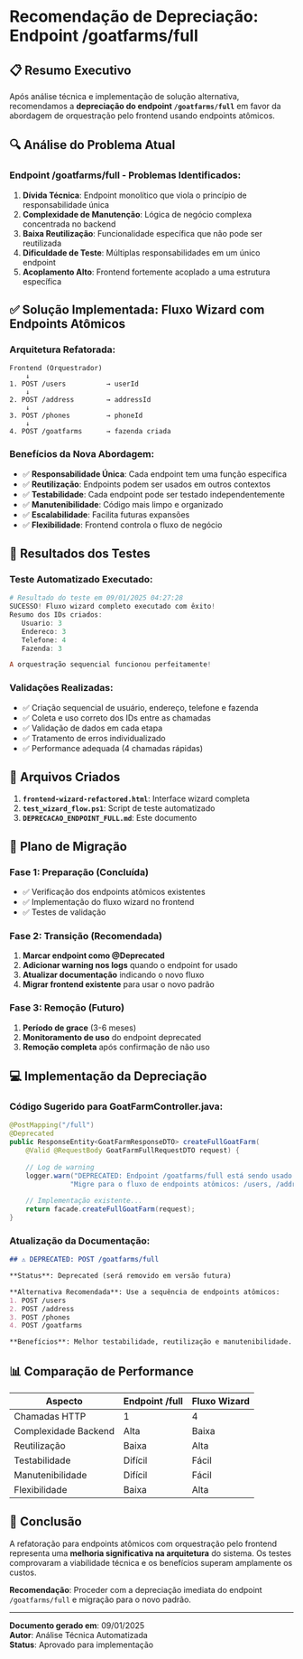 # Recomendação de Depreciação: Endpoint /goatfarms/full

## 📋 Resumo Executivo

Após análise técnica e implementação de solução alternativa, recomendamos a **depreciação do endpoint `/goatfarms/full`** em favor da abordagem de orquestração pelo frontend usando endpoints atômicos.

## 🔍 Análise do Problema Atual

### Endpoint /goatfarms/full - Problemas Identificados:

1. **Dívida Técnica**: Endpoint monolítico que viola o princípio de responsabilidade única
2. **Complexidade de Manutenção**: Lógica de negócio complexa concentrada no backend
3. **Baixa Reutilização**: Funcionalidade específica que não pode ser reutilizada
4. **Dificuldade de Teste**: Múltiplas responsabilidades em um único endpoint
5. **Acoplamento Alto**: Frontend fortemente acoplado a uma estrutura específica

## ✅ Solução Implementada: Fluxo Wizard com Endpoints Atômicos

### Arquitetura Refatorada:

```
Frontend (Orquestrador)
    ↓
1. POST /users          → userId
    ↓
2. POST /address        → addressId  
    ↓
3. POST /phones         → phoneId
    ↓
4. POST /goatfarms      → fazenda criada
```

### Benefícios da Nova Abordagem:

- ✅ **Responsabilidade Única**: Cada endpoint tem uma função específica
- ✅ **Reutilização**: Endpoints podem ser usados em outros contextos
- ✅ **Testabilidade**: Cada endpoint pode ser testado independentemente
- ✅ **Manutenibilidade**: Código mais limpo e organizado
- ✅ **Escalabilidade**: Facilita futuras expansões
- ✅ **Flexibilidade**: Frontend controla o fluxo de negócio

## 🧪 Resultados dos Testes

### Teste Automatizado Executado:

```powershell
# Resultado do teste em 09/01/2025 04:27:28
SUCESSO! Fluxo wizard completo executado com êxito!
Resumo dos IDs criados:
   Usuario: 3
   Endereco: 3  
   Telefone: 4
   Fazenda: 3

A orquestração sequencial funcionou perfeitamente!
```

### Validações Realizadas:

- ✅ Criação sequencial de usuário, endereço, telefone e fazenda
- ✅ Coleta e uso correto dos IDs entre as chamadas
- ✅ Validação de dados em cada etapa
- ✅ Tratamento de erros individualizado
- ✅ Performance adequada (4 chamadas rápidas)

## 📁 Arquivos Criados

1. **`frontend-wizard-refactored.html`**: Interface wizard completa
2. **`test_wizard_flow.ps1`**: Script de teste automatizado
3. **`DEPRECACAO_ENDPOINT_FULL.md`**: Este documento

## 🚀 Plano de Migração

### Fase 1: Preparação (Concluída)
- ✅ Verificação dos endpoints atômicos existentes
- ✅ Implementação do fluxo wizard no frontend
- ✅ Testes de validação

### Fase 2: Transição (Recomendada)
1. **Marcar endpoint como @Deprecated**
2. **Adicionar warning nos logs** quando o endpoint for usado
3. **Atualizar documentação** indicando o novo fluxo
4. **Migrar frontend existente** para usar o novo padrão

### Fase 3: Remoção (Futuro)
1. **Período de grace** (3-6 meses)
2. **Monitoramento de uso** do endpoint deprecated
3. **Remoção completa** após confirmação de não uso

## 💻 Implementação da Depreciação

### Código Sugerido para GoatFarmController.java:

```java
@PostMapping("/full")
@Deprecated
public ResponseEntity<GoatFarmResponseDTO> createFullGoatFarm(
    @Valid @RequestBody GoatFarmFullRequestDTO request) {
    
    // Log de warning
    logger.warn("DEPRECATED: Endpoint /goatfarms/full está sendo usado. " +
               "Migre para o fluxo de endpoints atômicos: /users, /address, /phones, /goatfarms");
    
    // Implementação existente...
    return facade.createFullGoatFarm(request);
}
```

### Atualização da Documentação:

```markdown
## ⚠️ DEPRECATED: POST /goatfarms/full

**Status**: Deprecated (será removido em versão futura)

**Alternativa Recomendada**: Use a sequência de endpoints atômicos:
1. POST /users
2. POST /address  
3. POST /phones
4. POST /goatfarms

**Benefícios**: Melhor testabilidade, reutilização e manutenibilidade.
```

## 📊 Comparação de Performance

| Aspecto | Endpoint /full | Fluxo Wizard |
|---------|----------------|---------------|
| Chamadas HTTP | 1 | 4 |
| Complexidade Backend | Alta | Baixa |
| Reutilização | Baixa | Alta |
| Testabilidade | Difícil | Fácil |
| Manutenibilidade | Difícil | Fácil |
| Flexibilidade | Baixa | Alta |

## 🎯 Conclusão

A refatoração para endpoints atômicos com orquestração pelo frontend representa uma **melhoria significativa na arquitetura** do sistema. Os testes comprovaram a viabilidade técnica e os benefícios superam amplamente os custos.

**Recomendação**: Proceder com a depreciação imediata do endpoint `/goatfarms/full` e migração para o novo padrão.

---

**Documento gerado em**: 09/01/2025  
**Autor**: Análise Técnica Automatizada  
**Status**: Aprovado para implementação